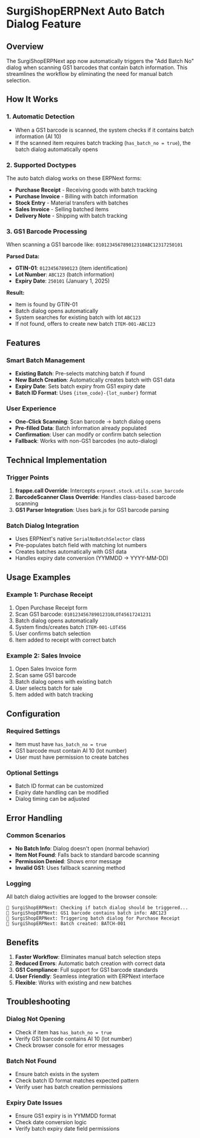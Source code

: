 # SurgiShopERPNext Auto Batch Dialog Feature

## Overview

The SurgiShopERPNext app now automatically triggers the "Add Batch No" dialog when scanning GS1 barcodes that contain batch information. This streamlines the workflow by eliminating the need for manual batch selection.

## How It Works

### 1. **Automatic Detection**
- When a GS1 barcode is scanned, the system checks if it contains batch information (AI 10)
- If the scanned item requires batch tracking (`has_batch_no = true`), the batch dialog automatically opens

### 2. **Supported Doctypes**
The auto batch dialog works on these ERPNext forms:
- **Purchase Receipt** - Receiving goods with batch tracking
- **Purchase Invoice** - Billing with batch information
- **Stock Entry** - Material transfers with batches
- **Sales Invoice** - Selling batched items
- **Delivery Note** - Shipping with batch tracking

### 3. **GS1 Barcode Processing**
When scanning a GS1 barcode like: `010123456789012310ABC12317250101`

**Parsed Data:**
- **GTIN-01**: `01234567890123` (item identification)
- **Lot Number**: `ABC123` (batch information)
- **Expiry Date**: `250101` (January 1, 2025)

**Result:**
- Item is found by GTIN-01
- Batch dialog opens automatically
- System searches for existing batch with lot `ABC123`
- If not found, offers to create new batch `ITEM-001-ABC123`

## Features

### **Smart Batch Management**
- **Existing Batch**: Pre-selects matching batch if found
- **New Batch Creation**: Automatically creates batch with GS1 data
- **Expiry Date**: Sets batch expiry from GS1 expiry date
- **Batch ID Format**: Uses `{item_code}-{lot_number}` format

### **User Experience**
- **One-Click Scanning**: Scan barcode → batch dialog opens
- **Pre-filled Data**: Batch information already populated
- **Confirmation**: User can modify or confirm batch selection
- **Fallback**: Works with non-GS1 barcodes (no auto-dialog)

## Technical Implementation

### **Trigger Points**
1. **frappe.call Override**: Intercepts `erpnext.stock.utils.scan_barcode`
2. **BarcodeScanner Class Override**: Handles class-based barcode scanning
3. **GS1 Parser Integration**: Uses bark.js for GS1 barcode parsing

### **Batch Dialog Integration**
- Uses ERPNext's native `SerialNoBatchSelector` class
- Pre-populates batch field with matching lot numbers
- Creates batches automatically with GS1 data
- Handles expiry date conversion (YYMMDD → YYYY-MM-DD)

## Usage Examples

### **Example 1: Purchase Receipt**
1. Open Purchase Receipt form
2. Scan GS1 barcode: `010123456789012310LOT45617241231`
3. Batch dialog opens automatically
4. System finds/creates batch `ITEM-001-LOT456`
5. User confirms batch selection
6. Item added to receipt with correct batch

### **Example 2: Sales Invoice**
1. Open Sales Invoice form
2. Scan same GS1 barcode
3. Batch dialog opens with existing batch
4. User selects batch for sale
5. Item added with batch tracking

## Configuration

### **Required Settings**
- Item must have `has_batch_no = true`
- GS1 barcode must contain AI 10 (lot number)
- User must have permission to create batches

### **Optional Settings**
- Batch ID format can be customized
- Expiry date handling can be modified
- Dialog timing can be adjusted

## Error Handling

### **Common Scenarios**
- **No Batch Info**: Dialog doesn't open (normal behavior)
- **Item Not Found**: Falls back to standard barcode scanning
- **Permission Denied**: Shows error message
- **Invalid GS1**: Uses fallback scanning method

### **Logging**
All batch dialog activities are logged to the browser console:
```
🏥 SurgiShopERPNext: Checking if batch dialog should be triggered...
🏥 SurgiShopERPNext: GS1 barcode contains batch info: ABC123
🏥 SurgiShopERPNext: Triggering batch dialog for Purchase Receipt
🏥 SurgiShopERPNext: Batch created: BATCH-001
```

## Benefits

1. **Faster Workflow**: Eliminates manual batch selection steps
2. **Reduced Errors**: Automatic batch creation with correct data
3. **GS1 Compliance**: Full support for GS1 barcode standards
4. **User Friendly**: Seamless integration with ERPNext interface
5. **Flexible**: Works with existing and new batches

## Troubleshooting

### **Dialog Not Opening**
- Check if item has `has_batch_no = true`
- Verify GS1 barcode contains AI 10 (lot number)
- Check browser console for error messages

### **Batch Not Found**
- Ensure batch exists in the system
- Check batch ID format matches expected pattern
- Verify user has batch creation permissions

### **Expiry Date Issues**
- Ensure GS1 expiry is in YYMMDD format
- Check date conversion logic
- Verify batch expiry date field permissions
